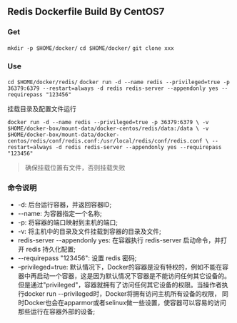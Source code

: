 ## Redis Dockerfile Build By CentOS7

### Get

`mkdir -p $HOME/docker/`
`cd $HOME/docker/`
`git clone xxx`

### Use

`cd $HOME/docker/redis/`
`docker run -d --name redis --privileged=true -p 36379:6379 --restart=always -d redis redis-server --appendonly yes --requirepass "123456"`

挂载目录及配置文件运行

`docker run -d --name redis --privileged=true -p 36379:6379 \
-v $HOME/docker-box/mount-data/docker-centos/redis/data:/data \
-v $HOME/docker-box/mount-data/docker-centos/redis/conf/redis.conf:/usr/local/redis/conf/redis.conf \
--restart=always -d redis redis-server --appendonly yes --requirepass "123456"`

> 确保挂载位置有文件，否则挂载失败

### 命令说明

 - -d: 后台运行容器，并返回容器ID;
  - --name: 为容器指定一个名称;
  - -p: 将容器的端口映射到主机的端口;
  - -v: 将主机中的目录及文件挂载到容器的目录及文件;
 - redis-server --appendonly yes: 在容器执行 redis-server 启动命令，并打开 redis 持久化配置;
 - --requirepass "123456": 设置 redis 密码;
 - –privileged=true: 默认情况下，Docker的容器是没有特权的，例如不能在容器中再启动一个容器，这是因为默认情况下容器是不能访问任何其它设备的。
但是通过"privileged"，容器就拥有了访问任何其它设备的权限。当操作者执行docker run --privileged时，Docker将拥有访问主机所有设备的权限，
同时Docker也会在apparmor或者selinux做一些设置，使容器可以容易的访问那些运行在容器外部的设备;
 
